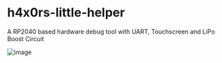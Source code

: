# h4x0rs-little-helper
A RP2040 based hardware debug tool with UART, Touchscreen and LiPo Boost Circuit

![image](https://user-images.githubusercontent.com/6614616/192500275-f1a54059-b106-4018-8d1f-6d3cc863b05c.png)
